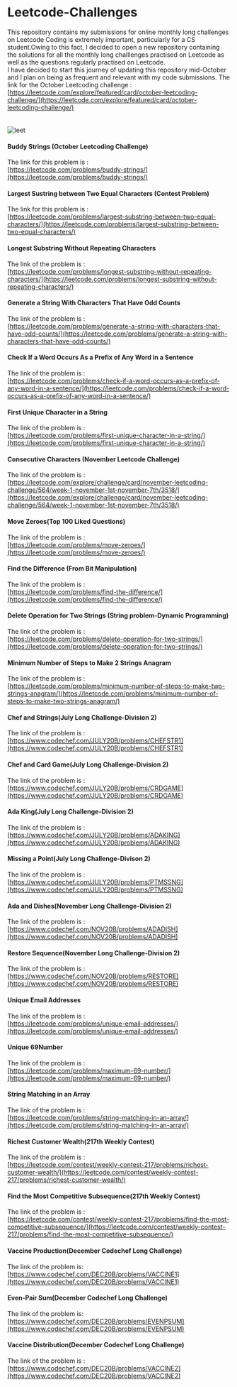 # Leetcode-Challenges
This repository contains my submissions for online monthly long challenges on Leetcode
Coding is extremely important, particularly for a CS student.Owing to this fact, I decided to open a new repository containing the solutions for all the monthly long challlenges 
practised on Leetcode as well as the questions regularly practised on Leetcode.
<br>
I have decided to start this journey of updating this repository mid-October and I plan on being as frequent and relevant with my code submissions.
The link for the October Leetcoding challenge :
<br>
[https://leetcode.com/explore/featured/card/october-leetcoding-challenge/](https://leetcode.com/explore/featured/card/october-leetcoding-challenge/)
<br>
<br>
<br>
![leet](https://user-images.githubusercontent.com/65769340/95915103-4eb26f80-0dc4-11eb-8d74-6b2523b2aff6.PNG)

#### Buddy Strings (October Leetcoding Challenge)
The link for this problem is :
<br>
[https://leetcode.com/problems/buddy-strings/](https://leetcode.com/problems/buddy-strings/)

#### Largest Sustring between Two Equal Characters (Contest Problem)
The link for this problem is :
<br>
[https://leetcode.com/problems/largest-substring-between-two-equal-characters/](https://leetcode.com/problems/largest-substring-between-two-equal-characters/)

#### Longest Substring Without Repeating Characters
The link of the problem is :
<br>
[https://leetcode.com/problems/longest-substring-without-repeating-characters/](https://leetcode.com/problems/longest-substring-without-repeating-characters/)

#### Generate a String With Characters That Have Odd Counts
The link of the problem is :
<br>
[https://leetcode.com/problems/generate-a-string-with-characters-that-have-odd-counts/](https://leetcode.com/problems/generate-a-string-with-characters-that-have-odd-counts/)

#### Check If a Word Occurs As a Prefix of Any Word in a Sentence
The link of the problem is :
<br>
[https://leetcode.com/problems/check-if-a-word-occurs-as-a-prefix-of-any-word-in-a-sentence/](https://leetcode.com/problems/check-if-a-word-occurs-as-a-prefix-of-any-word-in-a-sentence/)

#### First Unique Character in a String
The link of the problem is :
<br>
[https://leetcode.com/problems/first-unique-character-in-a-string/](https://leetcode.com/problems/first-unique-character-in-a-string/)

#### Consecutive Characters (November Leetcode Challenge)
The link of the problem is :
<br>
[https://leetcode.com/explore/challenge/card/november-leetcoding-challenge/564/week-1-november-1st-november-7th/3518/](https://leetcode.com/explore/challenge/card/november-leetcoding-challenge/564/week-1-november-1st-november-7th/3518/)

#### Move Zeroes(Top 100 Liked Questions)
The link of the problem is :
<br>
[https://leetcode.com/problems/move-zeroes/](https://leetcode.com/problems/move-zeroes/)

#### Find the Difference (From Bit Manipulation)
The link of the problem is :
<br>
[https://leetcode.com/problems/find-the-difference/](https://leetcode.com/problems/find-the-difference/)

#### Delete Operation for Two Strings (String problem-Dynamic Programming)
The link of the problem is :
<br>
[https://leetcode.com/problems/delete-operation-for-two-strings/](https://leetcode.com/problems/delete-operation-for-two-strings/)

#### Minimum Number of Steps to Make 2 Strings Anagram
The link of the problem is :
<br>
[https://leetcode.com/problems/minimum-number-of-steps-to-make-two-strings-anagram/](https://leetcode.com/problems/minimum-number-of-steps-to-make-two-strings-anagram/)

#### Chef and Strings(July Long Challenge-Division 2)
The link of the problem is :
<br>
[https://www.codechef.com/JULY20B/problems/CHEFSTR1](https://www.codechef.com/JULY20B/problems/CHEFSTR1)

#### Chef and Card Game(July Long Challenge-Division 2)
The link of the problem is :
<br>
[https://www.codechef.com/JULY20B/problems/CRDGAME](https://www.codechef.com/JULY20B/problems/CRDGAME)

#### Ada King(July Long Challenge-Division 2)
The link of the problem is :
<br>
[https://www.codechef.com/JULY20B/problems/ADAKING](https://www.codechef.com/JULY20B/problems/ADAKING)

#### Missing a Point(July Long Challenge-Divison 2)
The link of the problem is :
<br>
[https://www.codechef.com/JULY20B/problems/PTMSSNG](https://www.codechef.com/JULY20B/problems/PTMSSNG)

#### Ada and Dishes(November Long Challenge-Division 2)
The link of the problem is :
<br>
[https://www.codechef.com/NOV20B/problems/ADADISH](https://www.codechef.com/NOV20B/problems/ADADISH)

#### Restore Sequence(November Long Challenge-Division 2)
The link of the problem is :
<br>
[https://www.codechef.com/NOV20B/problems/RESTORE](https://www.codechef.com/NOV20B/problems/RESTORE)

#### Unique Email Addresses
The link of the problem is :
<br>
[https://leetcode.com/problems/unique-email-addresses/](https://leetcode.com/problems/unique-email-addresses/)

#### Unique 69Number
The link of the problem is :
<br>
[https://leetcode.com/problems/maximum-69-number/](https://leetcode.com/problems/maximum-69-number/)

#### String Matching in an Array
The link of the problem is :
<br>
[https://leetcode.com/problems/string-matching-in-an-array/](https://leetcode.com/problems/string-matching-in-an-array/)

#### Richest Customer Wealth(217th Weekly Contest)
The link of the problem is :
<br>
[https://leetcode.com/contest/weekly-contest-217/problems/richest-customer-wealth/](https://leetcode.com/contest/weekly-contest-217/problems/richest-customer-wealth/)

#### Find the Most Competitive Subsequence(217th Weekly Contest)
The link of the problem is :
<br>
[https://leetcode.com/contest/weekly-contest-217/problems/find-the-most-competitive-subsequence/](https://leetcode.com/contest/weekly-contest-217/problems/find-the-most-competitive-subsequence/)

#### Vaccine Production(December Codechef Long Challenge)
The link of the problem is:
<br>
[https://www.codechef.com/DEC20B/problems/VACCINE1](https://www.codechef.com/DEC20B/problems/VACCINE1)

#### Even-Pair Sum(December Codechef Long Challenge)
The link of the problem is:
<br>
[https://www.codechef.com/DEC20B/problems/EVENPSUM](https://www.codechef.com/DEC20B/problems/EVENPSUM)

#### Vaccine Distribution(December Codechef Long Challenge)
The link of the problem is :
<br>
[https://www.codechef.com/DEC20B/problems/VACCINE2](https://www.codechef.com/DEC20B/problems/VACCINE2)




